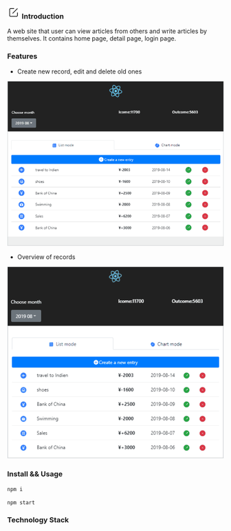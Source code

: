  ### ![image](https://github.com/liwang2019/lw-react/blob/master/resource/introduction.png) Introduction
A web site that user can view articles from others and write articles by themselves. It contains home page, detail page, login page.

### Features

- Create new record, edit and delete old ones

![image](https://github.com/liwang2019/lw-react/blob/master/lwaccount/public/gif/creatEditDelete.gif)

- Overview of records

![image](https://github.com/liwang2019/lw-react/blob/master/lwaccount/public/gif/overview.gif)

### Install && Usage

`npm i`

`npm start`

### Technology Stack


